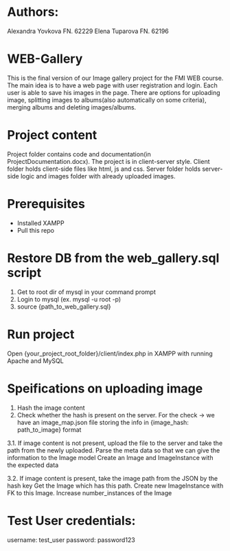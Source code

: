 # Authors:

Alexandra Yovkova FN. 62229
Elena Tuparova FN. 62196

# WEB-Gallery

This is the final version of our Image gallery project for the FMI WEB course.
The main idea is to have a web page with user registration and login. Each user is able to save his images in the page.
There are options for uploading image, splitting images to albums(also automatically on some criteria), merging albums and deleting images/albums.

# Project content

Project folder contains code and documentation(in ProjectDocumentation.docx).
The project is in client-server style. Client folder holds client-side files like html, js and css. Server folder holds server-side logic and images folder with already uploaded images.

# Prerequisites

- Installed XAMPP
- Pull this repo

# Restore DB from the web_gallery.sql script

1. Get to root dir of mysql in your command prompt
2. Login to mysql (ex. mysql -u root -p)
3. source {path_to_web_gallery.sql}

# Run project

Open {your_project_root_folder}/client/index.php in XAMPP with running Apache and MySQL

# Speifications on uploading image

1. Hash the image content
2. Check whether the hash is present on the server. For the check -> we have an image_map.json file storing the info in {image_hash: path_to_image} format

3.1. If image content is not present, upload the file to the server and take the path from the newly uploaded.
Parse the meta data so that we can give the information to the Image model
Create an Image and ImageInstance with the expected data

3.2. If image content is present, take the image path from the JSON by the hash key
Get the Image which has this path. Create new ImageInstance with FK to this Image.
Increase number_instances of the Image

# Test User credentials:

username: test_user
password: password123
